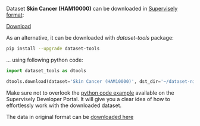 Dataset **Skin Cancer (HAM10000)** can be downloaded in [Supervisely format](https://developer.supervisely.com/api-references/supervisely-annotation-json-format):

 [Download](https://assets.supervisely.com/supervisely-supervisely-assets-public/teams_storage/G/O/Sf/aPfF6oRxZOmGEehj6LBJ1Clt7RU6jC4K9Ys9n7IaT90TV1n16aIUGZ3CjI45JPxCOV3821Cj4itPJOlIL2SwR89dL67cSnw74txPKUnEkx7iyzhAuFAgIaqv8YJp.tar)

As an alternative, it can be downloaded with *dataset-tools* package:
``` bash
pip install --upgrade dataset-tools
```

... using following python code:
``` python
import dataset_tools as dtools

dtools.download(dataset='Skin Cancer (HAM10000)', dst_dir='~/dataset-ninja/')
```
Make sure not to overlook the [python code example](https://developer.supervisely.com/getting-started/python-sdk-tutorials/iterate-over-a-local-project) available on the Supervisely Developer Portal. It will give you a clear idea of how to effortlessly work with the downloaded dataset.

The data in original format can be [downloaded here](https://www.kaggle.com/datasets/surajghuwalewala/ham1000-segmentation-and-classification/download?datasetVersionNumber=2)